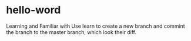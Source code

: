 # hello-word
Learning and Familiar with Use
learn to create a new branch and commint the branch to the master branch, which look their diff. 
